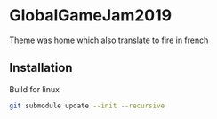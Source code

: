 # GlobalGameJam2019
Theme was home which also translate to fire in french

## Installation

Build for linux
```bash
git submodule update --init --recursive
```
